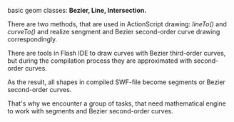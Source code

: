 basic geom classes:
**Bezier, Line, Intersection.**

There are two methods, that are used in ActionScript drawing: _lineTo()_ and _curveTo()_ and realize sengment and Bezier second-order curve drawing correspondingly.

There are tools in Flash IDE to draw curves with Bezier third-order curves, but during the compilation process they are approximated with second-order curves.

As the result, all shapes in compiled SWF-file become segments or Bezier second-order curves.

That's why we encounter a group of tasks, that need mathematical engine to work with segments and Bezier second-order curves.